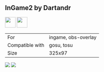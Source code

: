 ## InGame2 by Dartandr

<a href="https://osuck.link/redirect/https://github.com/tosuapp/counters/releases/download/1.0/ingame2.by.dartandr.v1.0.zip" target="_blank"><img height="35" src="https://img.shields.io/badge/Download_PP_Counter-67A564?style=for-the-badge&logo=cloud&logoColor=white" /></a>  <a href="https://github.com/Dartandr" target="_blank"><img height="35" src="https://img.shields.io/badge/github-000000?style=for-the-badge&logo=github&logoColor=white" /></a>  

|||
| ------------- | ------------- |
| For | ingame, obs-overlay |
| Compatible with | gosu, tosu |
| Size |  325x97 |


<img src="/.github/images/ingame2 by dartandr.jpg" /> <img src="/.github/gifs/ingame2 by dartandr.gif" /> 
